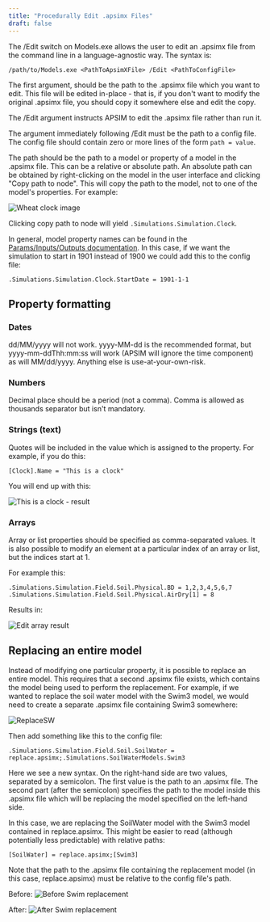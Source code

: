 ```yaml
---
title: "Procedurally Edit .apsimx Files"
draft: false
---
```


The /Edit switch on Models.exe allows the user to edit an .apsimx file from the command line in a language-agnostic way. The syntax is:

```
/path/to/Models.exe <PathToApsimXFile> /Edit <PathToConfigFile>
```

The first argument, <PathToApsimXFile> should be the path to the .apsimx file which you want to edit. This file will be edited in-place - that is, if you don't want to modify the original .apsimx file, you should copy it somewhere else and edit the copy.

The /Edit argument instructs APSIM to edit the .apsimx file rather than run it.

The argument immediately following /Edit must be the path to a config file. The config file should contain zero or more lines of the form `path = value`.

The path should be the path to a model or property of a model in the .apsimx file. This can be a relative or absolute path. An absolute path can be obtained by right-clicking on the model in the user interface and clicking "Copy path to node". This will copy the path to the model, not to one of the model's properties. For example:

![Wheat clock image](/images/Usage.EditFile.WheatClock.png)

Clicking copy path to node will yield `.Simulations.Simulation.Clock`.

In general, model property names can be found in the [Params/Inputs/Outputs documentation](/modeldocumentation). In this case, if we want the simulation to start in 1901 instead of 1900 we could add this to the config file:

```
.Simulations.Simulation.Clock.StartDate = 1901-1-1
```

## Property formatting

### Dates

dd/MM/yyyy will not work. yyyy-MM-dd is the recommended format, but yyyy-mm-ddThh:mm:ss will work (APSIM will ignore the time component) as will MM/dd/yyyy. Anything else is use-at-your-own-risk.

### Numbers

Decimal place should be a period (not a comma). Comma is allowed as thousands separator but isn't mandatory.

### Strings (text)

Quotes will be included in the value which is assigned to the property. For example, if you do this:

```
[Clock].Name = "This is a clock"
```

You will end up with this:

![This is a clock - result](/images/Usage.EditFile.ThisIsAClock.png)

### Arrays

Array or list properties should be specified as comma-separated values. It is also possible to modify an element at a particular index of an array or list, but the indices start at 1.

For example this:

```
.Simulations.Simulation.Field.Soil.Physical.BD = 1,2,3,4,5,6,7
.Simulations.Simulation.Field.Soil.Physical.AirDry[1] = 8
```

Results in:

![Edit array result](/images/Usage.EditFile.EditArray.png)

## Replacing an entire model

Instead of modifying one particular property, it is possible to replace an entire model. This requires that a second .apsimx file exists, which contains the model being used to perform the replacement. For example, if we wanted to replace the soil water model with the Swim3 model, we would need to create a separate .apsimx file containing Swim3 somewhere:

![ReplaceSW](/images/Usage.EditFile.SWModels.png)

Then add something like this to the config file:

```
.Simulations.Simulation.Field.Soil.SoilWater = replace.apsimx;.Simulations.SoilWaterModels.Swim3
```

Here we see a new syntax. On the right-hand side are two values, separated by a semicolon. The first value is the path to an .apsimx file. The second part (after the semicolon) specifies the path to the model inside this .apsimx file which will be replacing the model specified on the left-hand side.

In this case, we are replacing the SoilWater model with the Swim3 model contained in replace.apsimx. This might be easier to read (although potentially less predictable) with relative paths:

```
[SoilWater] = replace.apsimx;[Swim3]
```

Note that the path to the .apsimx file containing the replacement model (in this case, replace.apsimx) must be relative to the config file's path.

Before: ![Before Swim replacement](/images/Usage.EditFile.SwimBefore.png)

After: ![After Swim replacement](/images/Usage.EditFile.SwimAfter.png)
